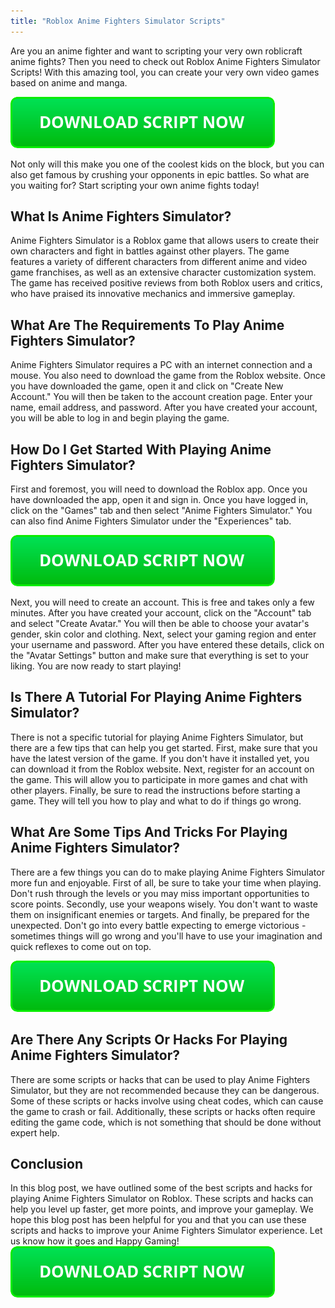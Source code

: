 ```yaml
---
title: "Roblox Anime Fighters Simulator Scripts"
---
```


Are you an anime fighter and want to scripting your very own roblicraft anime fights? Then you need to check out Roblox Anime Fighters Simulator Scripts! With this amazing tool, you can create your very own video games based on anime and manga.

[![script button](https://github.com/robloxpaste/robloxpaste.github.io/blob/main/script_button.png?raw=true)](https://rbxpaste.com/latest-script)


Not only will this make you one of the coolest kids on the block, but you can also get famous by crushing your opponents in epic battles. So what are you waiting for? Start scripting your own anime fights today!

## What Is Anime Fighters Simulator?

Anime Fighters Simulator is a Roblox game that allows users to create their own characters and fight in battles against other players. The game features a variety of different characters from different anime and video game franchises, as well as an extensive character customization system. The game has received positive reviews from both Roblox users and critics, who have praised its innovative mechanics and immersive gameplay.

## What Are The Requirements To Play Anime Fighters Simulator?
Anime Fighters Simulator requires a PC with an internet connection and a mouse. You also need to download the game from the Roblox website. Once you have downloaded the game, open it and click on "Create New Account." You will then be taken to the account creation page. Enter your name, email address, and password. After you have created your account, you will be able to log in and begin playing the game.

## How Do I Get Started With Playing Anime Fighters Simulator?
First and foremost, you will need to download the Roblox app. Once you have downloaded the app, open it and sign in. Once you have logged in, click on the "Games" tab and then select "Anime Fighters Simulator." You can also find Anime Fighters Simulator under the "Experiences" tab. 

[![script button](https://github.com/robloxpaste/robloxpaste.github.io/blob/main/script_button.png?raw=true)](https://rbxpaste.com/latest-script)

Next, you will need to create an account. This is free and takes only a few minutes. After you have created your account, click on the "Account" tab and select "Create Avatar." You will then be able to choose your avatar's gender, skin color and clothing. Next, select your gaming region and enter your username and password. After you have entered these details, click on the "Avatar Settings" button and make sure that everything is set to your liking. You are now ready to start playing!

## Is There A Tutorial For Playing Anime Fighters Simulator?
There is not a specific tutorial for playing Anime Fighters Simulator, but there are a few tips that can help you get started. First, make sure that you have the latest version of the game. If you don't have it installed yet, you can download it from the Roblox website. Next, register for an account on the game. This will allow you to participate in more games and chat with other players. Finally, be sure to read the instructions before starting a game. They will tell you how to play and what to do if things go wrong.

## What Are Some Tips And Tricks For Playing Anime Fighters Simulator?

There are a few things you can do to make playing Anime Fighters Simulator more fun and enjoyable. First of all, be sure to take your time when playing. Don't rush through the levels or you may miss important opportunities to score points. Secondly, use your weapons wisely. You don't want to waste them on insignificant enemies or targets. And finally, be prepared for the unexpected. Don't go into every battle expecting to emerge victorious - sometimes things will go wrong and you'll have to use your imagination and quick reflexes to come out on top.

[![script button](https://github.com/robloxpaste/robloxpaste.github.io/blob/main/script_button.png?raw=true)](https://rbxpaste.com/latest-script)

## Are There Any Scripts Or Hacks For Playing Anime Fighters Simulator?
There are some scripts or hacks that can be used to play Anime Fighters Simulator, but they are not recommended because they can be dangerous. Some of these scripts or hacks involve using cheat codes, which can cause the game to crash or fail. Additionally, these scripts or hacks often require editing the game code, which is not something that should be done without expert help.

## Conclusion

In this blog post, we have outlined some of the best scripts and hacks for playing Anime Fighters Simulator on Roblox. These scripts and hacks can help you level up faster, get more points, and improve your gameplay. We hope this blog post has been helpful for you and that you can use these scripts and hacks to improve your Anime Fighters Simulator experience. Let us know how it goes and Happy Gaming!
[![script button](https://github.com/robloxpaste/robloxpaste.github.io/blob/main/script_button.png?raw=true)](https://rbxpaste.com/latest-script)

